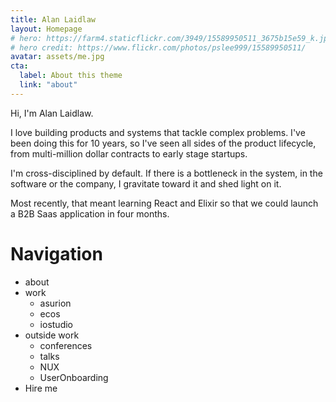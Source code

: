 ```yaml
---
title: Alan Laidlaw
layout: Homepage
# hero: https://farm4.staticflickr.com/3949/15589950511_3675b15e59_k.jpg
# hero credit: https://www.flickr.com/photos/pslee999/15589950511/
avatar: assets/me.jpg
cta:
  label: About this theme
  link: "about"
---
```


<Heading level={2}>
  Hi, I'm Alan Laidlaw.
</Heading>

I love building products and systems that tackle complex problems. I've been doing this for 10 years, so I've seen all sides of the product lifecycle, from multi-million dollar contracts to early stage startups.

I'm cross-disciplined by default. If there is a bottleneck in the system, in the software or the company, I gravitate toward it and shed light on it.

Most recently, that meant learning React and Elixir so that we could launch a B2B Saas application in four months.

# Navigation
* about
* work
  * asurion
  * ecos
  * iostudio
* outside work
  * conferences
  * talks
  * NUX
  * UserOnboarding
* Hire me
